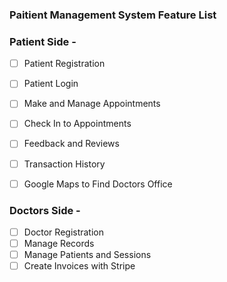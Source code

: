 ### Paitient Management System Feature List

### Patient Side -

- [ ] Patient Registration 
- [ ] Patient Login
- [ ] Make and Manage Appointments 
- [ ] Check In to Appointments
- [ ] Feedback and Reviews 
- [ ] Transaction History 
- [ ] Google Maps to Find Doctors Office 


### Doctors Side -

- [ ] Doctor Registration 
- [ ] Manage Records 
- [ ] Manage Patients and Sessions 
- [ ] Create Invoices with Stripe 
